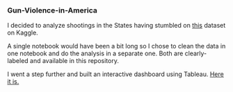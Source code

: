 ### Gun-Violence-in-America

I decided to analyze shootings in the States having stumbled on [this](https://www.kaggle.com/datasets/nidzsharma/us-mass-shootings-19822023) dataset on Kaggle. 

A single notebook would have been a bit long so I chose to clean the data in one notebook and do the analysis in a separate one. Both are clearly-labeled and available in this repository.

I went a step further and built an interactive dashboard using Tableau. [Here it is.](https://public.tableau.com/shared/QFW7WWX34?:display_count=n&:origin=viz_share_link)
